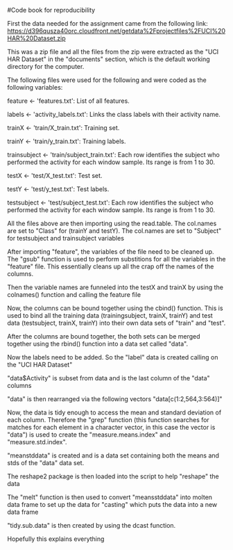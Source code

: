 #Code book for reproducibility

First the data needed for the assignment came from the following link: https://d396qusza40orc.cloudfront.net/getdata%2Fprojectfiles%2FUCI%20HAR%20Dataset.zip 

This was a zip file and all the files from the zip were extracted as the "UCI HAR Dataset" in the "documents" section, which is the default working directory for the computer.


The following files were used for the following and were coded as the following variables:



feature <- 'features.txt': List of all features.

labels <- 'activity_labels.txt': Links the class labels with their activity name.

trainX <- 'train/X_train.txt': Training set.

trainY <- 'train/y_train.txt': Training labels.

trainsubject <- 'train/subject_train.txt': Each row identifies the subject who performed the activity for each window sample. Its range is from 1 to 30. 

testX <- 'test/X_test.txt': Test set.

testY <- 'test/y_test.txt': Test labels.

testsubject <- 'test/subject_test.txt': Each row identifies the subject who performed the activity for each window sample. Its range is from 1 to 30. 


All the files above are then importing using the read.table. The col.names are set to "Class" for (trainY and testY). The col.names are set to "Subject" for testsubject and trainsubject variables

After importing "feature", the variables of the file need to be cleaned up. The "gsub" function is used to perform substitions for all the variables in the "feature" file. This essentially cleans up all the crap off the names of the columns. 

Then the variable names are funneled into the testX and trainX by using the colnames() function and calling the feature file

Now, the columns can be bound together using the cbind() function. This is used to bind all the training data (trainingsubject, trainX, trainY) and test data (testsubject, trainX, trainY)
into their own data sets of "train" and "test".

After the columns are bound together, the both sets can be merged together using the rbind() function into a data set called "data".

Now the labels need to be added. So the "label" data is created calling on the "UCI HAR Dataset"

"data$Activity" is subset from data and is the last column of the "data" columns

"data" is then rearranged via the following vectors "data[c(1:2,564,3:564)]"

Now, the data is tidy enough to access the mean and standard deviation of each column. Therefore the "grep" function (this function searches for matches for each element in a character vector, in this case the vector is "data") is used to create the "measure.means.index" and "measure.std.index".

"meanstddata" is created and is a data set containing both the means and stds of the "data" data set.

The reshape2 package is then loaded into the script to help "reshape" the data

The "melt" function is then used to convert "meansstddata" into molten data frame to set up the data for "casting" which puts the data into a new data frame

"tidy.sub.data" is then created by using the dcast function.

Hopefully this explains everything









 


